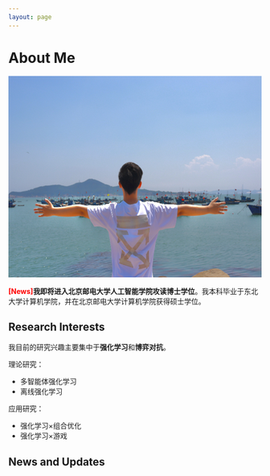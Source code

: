 ```yaml
---
layout: page
---
```


# About Me

<img src="lyz.jpg" class="floatpic" width="540" height="400">

**<font color='red'>[News]</font>我即将进入北京邮电大学人工智能学院攻读博士学位**。我本科毕业于东北大学计算机学院，并在北京邮电大学计算机学院获得硕士学位。

## Research Interests

我目前的研究兴趣主要集中于**强化学习**和**博弈对抗**。

理论研究：
- 多智能体强化学习
- 离线强化学习

应用研究：
- 强化学习×组合优化
- 强化学习×游戏

## News and Updates
